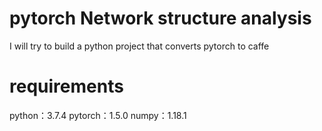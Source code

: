 # pytorch Network structure analysis
I will try to build a python project that converts pytorch to caffe

# requirements
python：3.7.4
pytorch：1.5.0
numpy：1.18.1


